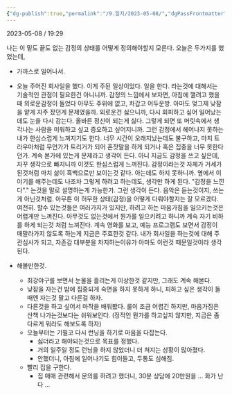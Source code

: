 ```yaml
---
{"dg-publish":true,"permalink":"/9.일지/2023-05-08/","dgPassFrontmatter":true}
---
```



2023-05-08 / 19:29

나는 이 밑도 끝도 없는 감정의 상태를 어떻게 정의해야할지 모른다. 오늘은 두가지를 했었는데, 
- 가까스로 일어나서.
- 오늘 주어진 회사일을 했다.
이게 주된 일상이었다. 일을 한다. 라는것에 대해서는 기술적인 관점이 필요한건 아니니까. 
감정의 느낌에서 보자면, 아침에 깰려고 했을때 외로운감정이 들었다 아무도 주위에 없고, 차갑고 어두운방. 아마도 엊그제 낮잠을 얕게 자주 잤던게 문제였을까. 외로운건 싫으니까, 다시 회피하고 싶어 일어났는데도 눈을 다시 감는다. 올바른 정신이 되는게 싫다. 그렇게 되면 또 머릿속에서 생각나는 사람을 미워하고 싶고 증오하고 싶어지니까. 그런 감정에서 헤어나지 못하는 내가 한심스럽게 느껴지기도 한다. 너무 시간이 오래지났는데도 불구하고, 마치 트라우마처럼 무언가가 트리거가 되어 혼잣말을 하게 되거나 혹은 집중을 너무 못한다던가. 계속 본가에 있는게 문제라고 생각이 든다. 아니 지금도 감정을 쓰고 싶은데, 자꾸 생각으로 빠지니까 이것도 한심스럽게 느껴진다. 감정이라는것 자체가 거세가 된것처럼 마치 삶이 흑백으로만 보이는것 같다. 아는데도 하지 못하니까. 옆에서 이야기를 해주는데도 나조차 그렇게 하려고 하는데도, 생각만 하게 된다. "감정을 느낀다"." 는것을 말로 설명하는게 가능한가. 그런 생각이 든다. 음악은 듣는것이지, 쓰는게 아닌것처럼. 아무튼 이 허무한 상태(감정)을 어떻게 다뤄야할지는 잘 모르겠다. 여전히. 할수 있는것들은 여러가지가 있지만, 하려고 하는 마음가짐을 일으키는것은 어렵게만 느껴진다. 아무것도 없는것에서 뭔가를 일으키려고 하니까 계속 자기 비하를 하게 되는것 처럼 느껴진다. 계속 영화를 보고, 예능 프로그램도 보면서 감정이 매말라가지 않도록 하는게 지금은 주효한것 같다. 내가 회사일을 하는것에 대해 주 관심사가 되고, 자존감 대부분을 차지하는이유가 아마도 이런것 때문일것이라 생각된다.

- 해볼만한것.
	- 최강야구를 보면서 눈물을 흘리는게 이상한것 같지만, 그래도 계속 해본다.
	- 낮잠을 자는건 밤에 집중되게 숙면을 하지 못하게 하니, 피하고 싶은 생각이 들때엔 자는것 말고 다른걸 하자.
	- 다른것을 하고 싶어서 마작을 배워봤다. 룰이 조금 어렵긴 하지만, 마음가짐은 산책 나가는것보다는 쉬워보인다. (정적인 뭔가를 하고싶지 않지만, 지금은 좀 다르게 뭐라도 해보도록 하자)
	- 오늘부터는 기필코 다시 런닝을 하기로 마음을 다잡는다.
		- 싫더라고 해야되는것으로 목표를 정했다.
		- 거의 일주일 정도 런닝을 하지 않았더니 더 쳐지는 상황이 많아졌다.
		- 안했더니, 아침에 일어나기도 힘이들고, 두통도 심해짐.
	- 빨리 집을 구한다.
		- 집 매매 관련해서 문의를 하려고 했더니, 30분 상담에 20만원을 ... 화가 난다 ...

